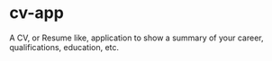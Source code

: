 # cv-app
A CV, or Resume like, application to show a summary of your career, qualifications, education, etc.
